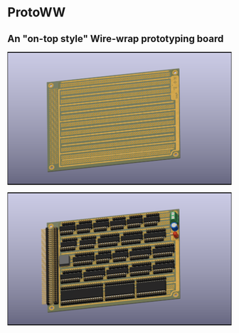# ProtoWW
## An "on-top style" Wire-wrap prototyping board

![](https://github.com/mengstr/ProtoWW/blob/main/images/ProtoWW-top.png?true)

![](https://github.com/mengstr/ProtoWW/blob/main/images/ProtoWW-parts.png?true)


